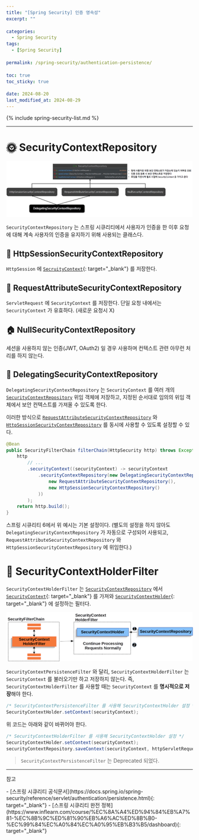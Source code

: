 ```yaml
---
title: "[Spring Security] 인증 영속성"
excerpt: ""

categories:
  - Spring Security
tags:
  - [Spring Security]

permalink: /spring-security/authentication-persistence/

toc: true
toc_sticky: true

date: 2024-08-20
last_modified_at: 2024-08-29
---
```


{% include spring-security-list.md %}

---

# 🌞 SecurityContextRepository
![SecurityContextRepository](/assets/images/posts_img/spring-security/authentication-persistence/securitycotextrepository.png)

`SecurityContextRepository` 는 스프링 시큐리티에서 사용자가 인증을 한 이후 요청에 대해 계속 사용자의 인증을 유지하기 위해 사용되는 클래스다. 

## 🚝 HttpSessionSecurityContextRepository
`HttpSession` 에 [`SecruityContext`](https://ijnooyah.github.io/spring-security/authentication-architecture/#-securitycontext){: target="_blank"} 를 저장한다.

## 💌 RequestAttributeSecurityContextRepository
`ServletRequest` 에 `SecurityContext` 를 저장한다. 단일 요청 내에서는 `SecurityContext` 가 유효하다. (새로운 요청시 X)

## 🏠 NullSecurityContextRepository
세션을 사용하지 않는 인증(JWT, OAuth2) 일 경우 사용하며 컨텍스트 관련 아무런 처리를 하지 않는다.

## 🐠 DelegatingSecurityContextRepository
`DelegatingSecurityContextRepository` 는 `SecurityContext` 를 여러 개의 [`SecurityContextRepository`](#-securitycontextrepository) 위임 객체에 저장하고, 지정된 순서대로 임의의 위임 객체에서 보안 컨텍스트를 가져올 수 있도록 한다.

이러한 방식으로 [`RequestAttributeSecurityContextRepository`](#-requestattributesecuritycontextrepository) 와 [`HttpSessionSecurityContextRepository`](#-httpsessionsecuritycontextrepository) 를 동시에 사용할 수 있도록 설정할 수 있다.
```java
@Bean
public SecurityFilterChain filterChain(HttpSecurity http) throws Exception {
	http
		// ...
		.securityContext((securityContext) -> securityContext
			.securityContextRepository(new DelegatingSecurityContextRepository(
				new RequestAttributeSecurityContextRepository(),
				new HttpSessionSecurityContextRepository()
			))
		);
	return http.build();
}
```
스프링 시큐리티 6에서 위 예시는 기본 설정이다. (별도의 설정을 하지 않아도 `DelegatingSecurityContextRepository` 가 자동으로 구성되어 사용되고, `RequestAttributeSecurityContextRepository` 와 `HttpSessionSecurityContextRepository` 에 위임한다.)


# 👜 SecurityContextHolderFilter
`SecurityContextHolderFilter` 는 [`SecurityContextRepository`](#-securitycontextrepository) 에서 [`SecurityContext`](https://ijnooyah.github.io/spring-security/authentication-architecture/#-securitycontext){: target="_blank"} 를 가져와 [`SecurityContextHolder`](https://ijnooyah.github.io/spring-security/authentication-architecture/#-securitycontextholder){: target="_blank"} 에 설정하는 필터다. 

![SecurityContextHolderFilter](/assets/images/posts_img/spring-security/authentication-persistence/securitycontextholderfilter.png)

`SecurityContextPersistenceFilter` 와 달리, `SecurityContextHolderFilter` 는 `SecurityContext` 를 불러오기만 하고 저장하지 않는다. 즉, `SecurityContextHolderFilter` 를 사용할 때는 `SecurityContext` 를 **명시적으로 저장**해야 한다.

```java
/* SecurityContextPersistenceFilter 를 사용해 SecurityContextHolder 설정 */
SecurityContextHolder.setContext(securityContext);
```
위 코드는 아래와 같이 바뀌어야 한다.

```java
/* SecurityContextHolderFilter 를 사용해 SecurityContextHolder 설정 */
SecurityContextHolder.setContext(securityContext);
securityContextRepository.saveContext(securityContext, httpServletRequest, httpServletResponse); // 명시적으로 SecurityContext 저장
```

<blockquote class="info"><code>SecurityContextPersistenceFilter</code> 는 Deprecated 되었다. </blockquote>

---

<p class="ref">참고</p>
- [스프링 시큐리티 공식문서](https://docs.spring.io/spring-security/reference/servlet/authentication/persistence.html){: target="_blank"}
- [스프링 시큐리티 완전 정복](https://www.inflearn.com/course/%EC%8A%A4%ED%94%84%EB%A7%81-%EC%8B%9C%ED%81%90%EB%A6%AC%ED%8B%B0-%EC%99%84%EC%A0%84%EC%A0%95%EB%B3%B5/dashboard){: target="_blank"}

